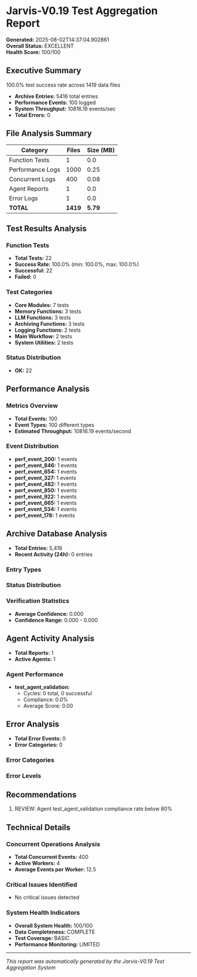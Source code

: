 # Jarvis-V0.19 Test Aggregation Report

**Generated:** 2025-08-02T14:37:04.902861  
**Overall Status:** EXCELLENT  
**Health Score:** 100/100

## Executive Summary

100.0% test success rate across 1419 data files
- **Archive Entries:** 5416 total entries
- **Performance Events:** 100 logged
- **System Throughput:** 10816.19 events/sec
- **Total Errors:** 0

## File Analysis Summary

| Category | Files | Size (MB) |
|----------|-------|-----------|
| Function Tests | 1 | 0.0 |
| Performance Logs | 1000 | 0.25 |
| Concurrent Logs | 400 | 0.08 |
| Agent Reports | 1 | 0.0 |
| Error Logs | 1 | 0.0 |
| **TOTAL** | **1419** | **5.79** |

## Test Results Analysis

### Function Tests
- **Total Tests:** 22
- **Success Rate:** 100.0% (min: 100.0%, max: 100.0%)
- **Successful:** 22
- **Failed:** 0

### Test Categories
- **Core Modules:** 7 tests
- **Memory Functions:** 3 tests
- **LLM Functions:** 3 tests
- **Archiving Functions:** 3 tests
- **Logging Functions:** 2 tests
- **Main Workflow:** 2 tests
- **System Utilities:** 2 tests


### Status Distribution
- **OK:** 22


## Performance Analysis

### Metrics Overview
- **Total Events:** 100
- **Event Types:** 100 different types
- **Estimated Throughput:** 10816.19 events/second

### Event Distribution
- **perf_event_200:** 1 events
- **perf_event_846:** 1 events
- **perf_event_654:** 1 events
- **perf_event_327:** 1 events
- **perf_event_482:** 1 events
- **perf_event_850:** 1 events
- **perf_event_922:** 1 events
- **perf_event_665:** 1 events
- **perf_event_534:** 1 events
- **perf_event_178:** 1 events


## Archive Database Analysis

- **Total Entries:** 5,416
- **Recent Activity (24h):** 0 entries

### Entry Types


### Status Distribution


### Verification Statistics
- **Average Confidence:** 0.000
- **Confidence Range:** 0.000 - 0.000


## Agent Activity Analysis

- **Total Reports:** 1
- **Active Agents:** 1

### Agent Performance
- **test_agent_validation:**
  - Cycles: 0 total, 0 successful
  - Compliance: 0.0%
  - Average Score: 0.00


## Error Analysis

- **Total Error Events:** 0
- **Error Categories:** 0

### Error Categories


### Error Levels


## Recommendations

1. REVIEW: Agent test_agent_validation compliance rate below 80%


## Technical Details

### Concurrent Operations Analysis
- **Total Concurrent Events:** 400
- **Active Workers:** 4
- **Average Events per Worker:** 12.5

### Critical Issues Identified
- No critical issues detected


### System Health Indicators
- **Overall System Health:** 100/100
- **Data Completeness:** COMPLETE
- **Test Coverage:** BASIC
- **Performance Monitoring:** LIMITED

---

*This report was automatically generated by the Jarvis-V0.19 Test Aggregation System*
